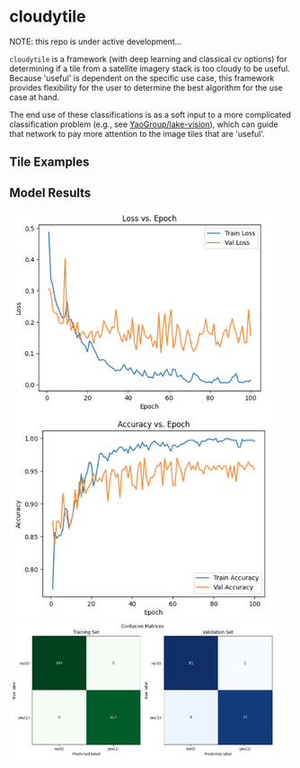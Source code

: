 # cloudytile

NOTE: this repo is under active development...

`cloudytile` is a framework (with deep learning and classical cv options) for determining if a tile from a satellite imagery stack is too cloudy to be useful.  Because 'useful' is dependent on the specific use case, this framework provides flexibility for the user to determine the best algorithm for the use case at hand.

The end use of these classifications is as a soft input to a more complicated classification problem (e.g., see [YaoGroup/lake-vision](https://github.com/YaoGroup/lake-vision)), which can guide that network to pay more attention to the image tiles that are 'useful'.

## Tile Examples


## Model Results
<img src="assets/training.png" alt="Training Metrics" width="480px" />
<img src="assets/confmats.png" alt="Confusion Matrices" width="480px" />

